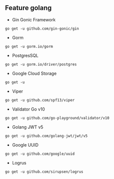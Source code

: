 ## Feature golang

- Gin Gonic Framework 
```
go get -u github.com/gin-gonic/gin
```
- Gorm
```
go get -u gorm.io/gorm
```
- PostgresSQL
```
go get -u gorm.io/driver/postgres
```
- Google Cloud Storage
```
go get -u 
```
- Viper
```
go get -u github.com/spf13/viper
```
- Validator Go v10
```
go get -u github.com/go-playground/validator/v10
```
- Golang JWT v5
```
go get -u github.com/golang-jwt/jwt/v5
```
- Google UUID
```
go get -u github.com/google/uuid
```
- Logrus
```
go get -u github.com/sirupsen/logrus
```